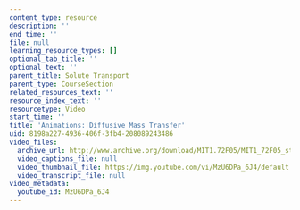 ```yaml
---
content_type: resource
description: ''
end_time: ''
file: null
learning_resource_types: []
optional_tab_title: ''
optional_text: ''
parent_title: Solute Transport
parent_type: CourseSection
related_resources_text: ''
resource_index_text: ''
resourcetype: Video
start_time: ''
title: 'Animations: Diffusive Mass Transfer'
uid: 8198a227-4936-406f-3fb4-208089243486
video_files:
  archive_url: http://www.archive.org/download/MIT1.72F05/MIT1_72F05_st_diffusive_220k.mp4
  video_captions_file: null
  video_thumbnail_file: https://img.youtube.com/vi/MzU6DPa_6J4/default.jpg
  video_transcript_file: null
video_metadata:
  youtube_id: MzU6DPa_6J4
---
```

